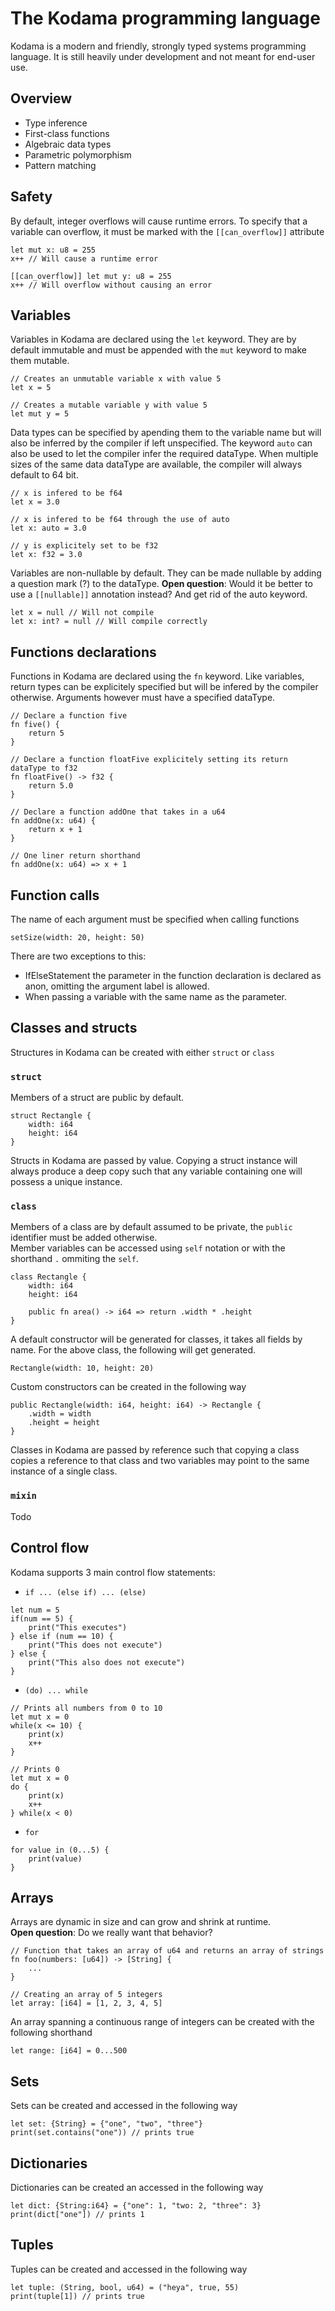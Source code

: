 # The Kodama programming language
Kodama is a modern and friendly, strongly typed systems programming language.
It is still heavily under development and not meant for end-user use.

## Overview
- Type inference
- First-class functions
- Algebraic data types
- Parametric polymorphism
- Pattern matching

## Safety
By default, integer overflows will cause runtime errors. To specify that a variable can overflow, it must be marked with the `[[can_overflow]]` attribute
```
let mut x: u8 = 255
x++ // Will cause a runtime error

[[can_overflow]] let mut y: u8 = 255
x++ // Will overflow without causing an error
```

## Variables
Variables in Kodama are declared using the `let` keyword. They are by default immutable and must be appended with the `mut` keyword to make them mutable.

```
// Creates an unmutable variable x with value 5
let x = 5

// Creates a mutable variable y with value 5
let mut y = 5
```

Data types can be specified by apending them to the variable name but will also be inferred by the compiler if left unspecified. 
The keyword `auto` can also be used to let the compiler infer the required dataType.
When multiple sizes of the same data dataType are available, the compiler will always default to 64 bit.
```
// x is infered to be f64
let x = 3.0

// x is infered to be f64 through the use of auto
let x: auto = 3.0

// y is explicitely set to be f32
let x: f32 = 3.0
```

Variables are non-nullable by default. They can be made nullable by adding a question mark (?) to the dataType.
**Open question**: Would it be better to use a `[[nullable]]` annotation instead? And get rid of the auto keyword.
```
let x = null // Will not compile
let x: int? = null // Will compile correctly
```

## Functions declarations
Functions in Kodama are declared using the `fn` keyword. Like variables, return types can be explicitely specified but will be infered by the compiler otherwise. Arguments however must have a specified dataType.
```
// Declare a function five
fn five() {
    return 5
}

// Declare a function floatFive explicitely setting its return dataType to f32
fn floatFive() -> f32 {
    return 5.0
}

// Declare a function addOne that takes in a u64
fn addOne(x: u64) {
    return x + 1
}

// One liner return shorthand
fn addOne(x: u64) => x + 1
```

## Function calls
The name of each argument must be specified when calling functions
```
setSize(width: 20, height: 50)
```
There are two exceptions to this:
- IfElseStatement the parameter in the function declaration is declared as anon, omitting the argument label is allowed.
- When passing a variable with the same name as the parameter.

## Classes and structs
Structures in Kodama can be created with either `struct` or `class`

### `struct`
Members of a struct are public by default.
```
struct Rectangle {
    width: i64
    height: i64
}
```
Structs in Kodama are passed by value. Copying a struct instance will always produce a deep copy such that any variable containing one will possess a unique instance.

### `class`
Members of a class are by default assumed to be private, the `public` identifier must be added otherwise. \
Member variables can be accessed using `self` notation or with the shorthand `.` ommiting the `self`.
```
class Rectangle {
    width: i64
    height: i64

    public fn area() -> i64 => return .width * .height
}
```

A default constructor will be generated for classes, it takes all fields by name. For the above class, the following will get generated.
```
Rectangle(width: 10, height: 20)
```
Custom constructors can be created in the following way
```
public Rectangle(width: i64, height: i64) -> Rectangle {
    .width = width
    .height = height
}
```

Classes in Kodama are passed by reference such that copying a class copies a reference to that class and two variables may point to the same instance of a single class.


### `mixin`
Todo

## Control flow
Kodama supports 3 main control flow statements:

- `if ... (else if) ... (else)`
```
let num = 5
if(num == 5) {
    print("This executes")
} else if (num == 10) {
    print("This does not execute")
} else {
    print("This also does not execute")
}
```

- `(do) ... while`
```
// Prints all numbers from 0 to 10
let mut x = 0
while(x <= 10) {
    print(x)
    x++
}

// Prints 0
let mut x = 0
do {
    print(x)
    x++
} while(x < 0)
```

- `for`
```
for value in (0...5) {
    print(value)
}
```

## Arrays
Arrays are dynamic in size and can grow and shrink at runtime. \
**Open question**: Do we really want that behavior?

```
// Function that takes an array of u64 and returns an array of strings
fn foo(numbers: [u64]) -> [String] {
    ...
}

// Creating an array of 5 integers
let array: [i64] = [1, 2, 3, 4, 5] 
```
An array spanning a continuous range of integers can be created with the following shorthand
```
let range: [i64] = 0...500
```

## Sets
Sets can be created and accessed in the following way
```
let set: {String} = {"one", "two", "three"}
print(set.contains("one")) // prints true
```

## Dictionaries
Dictionaries can be created an accessed in the following way

```
let dict: {String:i64} = {"one": 1, "two: 2, "three": 3}
print(dict["one"]) // prints 1
```

## Tuples
Tuples can be created and accessed in the following way
```
let tuple: (String, bool, u64) = ("heya", true, 55)
print(tuple[1]) // prints true
```
